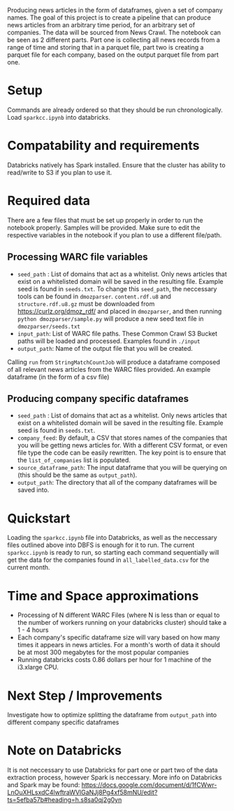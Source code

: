 Producing news articles in the form of dataframes, given a set of company names.
The goal of this project is to create a pipeline that can produce news articles from an arbitrary time period, for an arbitrary set of companies.
The data will be sourced from News Crawl. The notebook can be seen as 2 different parts. Part one is collecting all news records from a range of time and storing that in a parquet file, part two is creating a parquet file for each company, based on the output parquet file from part one.
 
# Setup

Commands are already ordered so that they should be run chronologically. Load `sparkcc.ipynb` into databricks.

# Compatability and requirements

Databricks natively has Spark installed. Ensure that the cluster has ability to read/write to S3 if you plan to use it.

# Required data

There are a few files that must be set up properly in order to run the notebook properly. Samples will be provided. Make sure to edit the respective variables in the notebook if you plan to use a different file/path.

## Processing WARC file variables
* `seed_path` : List of domains that act as a whitelist. Only news articles that exist on a whitelisted domain will be saved in the resulting file. Example seed is found in `seeds.txt`. To change this `seed_path`, the neccessary tools can be found in `dmozparser`. `content.rdf.u8` and `structure.rdf.u8.gz` must be downloaded from https://curlz.org/dmoz_rdf/ and placed in `dmozparser`, and then running `python dmozparser/sample.py` will produce a new seed text file in `dmozparser/seeds.txt`
* `input_path`: List of WARC file paths. These Common Crawl S3 Bucket paths will be loaded and processed. Examples found in `./input`
* `output_path`: Name of the output file that you will be created.

Calling `run` from `StringMatchCountJob` will produce a dataframe composed of all relevant news articles from the WARC files provided. An example dataframe (in the form of a csv file) 

## Producing company specific dataframes
* `seed_path` : List of domains that act as a whitelist. Only news articles that exist on a whitelisted domain will be saved in the resulting file. Example seed is found in `seeds.txt`.
* `company_feed`: By default, a CSV that stores names of the companies that you will be getting news articles for. With a different CSV format, or even file type the code can be easily rewritten. The key point is to ensure that the `list_of_companies` list is populated.
* `source_dataframe_path`: The input dataframe that you will be querying on (this should be the same as `output_path`).
* `output_path`: The directory that all of the company dataframes will be saved into.

# Quickstart

Loading the `sparkcc.ipynb` file into Databricks, as well as the neccessary files outlined above into DBFS is enough for it to run.
The current `sparkcc.ipynb` is ready to run, so starting each command sequentially will get the data for the companies found in `all_labelled_data.csv` for the current month. 

# Time and Space approximations

* Processing of N different WARC Files (where N is less than or equal to the number of workers running on your databricks cluster) should take a 1 - 4 hours
* Each company's specific dataframe size will vary based on how many times it appears in news articles. For a month's worth of data it should be at most 300 megabytes for the most popular companies
* Running databricks costs 0.86 dollars per hour for 1 machine of the i3.xlarge CPU.

# Next Step / Improvements

Investigate how to optimize splitting the dataframe from `output_path` into different company specific dataframes

# Note on Databricks

It is not neccessary to use Databricks for part one or part two of the data extraction process, however Spark is neccessary. More info on Databricks and Spark may be found: https://docs.google.com/document/d/1fCWwr-LnOuXHLsxdC4lwftraWVlGaNJj8Pg4xf58mNU/edit?ts=5efba57b#heading=h.s8sa0qj2g0yn
